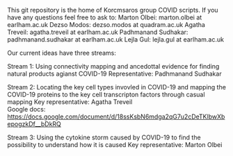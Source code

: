 This git repository is the home of Korcmsaros group COVID scripts.
If you have any questions feel free to ask to:
Marton Olbei: marton.olbei at earlham.ac.uk
Dezso Modos: dezso.modos at quadram.ac.uk
Agatha Treveil: agatha.treveil at earlham.ac.uk
Padhmanand Sudhakar: padhmanand.sudhakar at earlham.ac.uk
Lejla Gul: lejla.gul at earlham.ac.uk

Our current ideas have three streams:

Stream 1: Using connectivity mapping and ancedottal evidence for finding natural products agianst COVID-19 
Representative: Padhmanand Sudhakar

Stream 2: Locating the key cell types invovled in COVID-19 and mapping the COVID-19 proteins to the key cell transcripton factors through casual mapping
Key representative: Agatha Treveil    
Google docs: https://docs.google.com/document/d/18ssKsbN6mdga2qG7u2cDeTKlbwXbepogzkDf__bDkRQ

Stream 3: Using the cytokine storm caused by COVID-19 to find the possibility to understand how it is caused 
Key representative: Marton Olbei   

